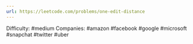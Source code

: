 ```yaml
---
url: https://leetcode.com/problems/one-edit-distance
---
```


Difficulty: #medium
Companies: #amazon #facebook #google #microsoft #snapchat #twitter #uber